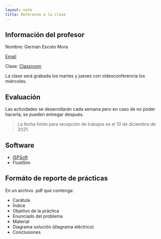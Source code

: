 ```yaml
---
layout: note
title: Referente a la clase
---
```


## Información del profesor
Nombre: Germán Escoto Mora

[Email](mailto:escotomora@gmail.com)

Clase: [Classroom](https://classroom.google.com/c/MzgwMzA5MDQ2MzI0)

La clase será grabada los martes y jueves con videoconferencia los miércoles.

## Evaluación
Las actividades se desarrollarán cada semana pero en caso de no poder hacerla, se pueden entregar después.

> La fecha límite para recepción de trabajos es el 10 de diciembre de 2021.

## Software
* [ISPSoft](https://es.delta-americas.com/Products/CategoryListT1.aspx?CID=060301&PID=3630&hl=en-US&Name=ISPSoft%20Programming%20Software)
* FluidSim


## Formáto de reporte de prácticas
En un archivo .pdf que contenga:

* Carátula
* Índice
* Objetivo de la práctica
* Enunciado del problema
* Material
* Diagrama solución (diagrama eléctrico)
* Conclusiones
